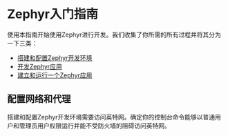 # Zephyr入门指南

使用本指南开始使用Zephyr进行开发。我们收集了你所需的所有过程并将其分为一下三类：

* [搭建和配置Zephyr开发环境](setting_up_for_zephyr_development.md)
* [开发Zephyr应用](developing_zephyr_applications.md)
* [建立和运行一个Zephyr应用](building_and_running_an_application.md)

## 配置网络和代理

搭建和配置Zephyr开发环境需要访问英特网。确定你的控制台命令能够以普通用户和管理员用户权限运行并能不受防火墙的阻碍访问英特网。


